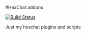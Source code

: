 #HexChat addons

[![Build Status](https://travis-ci.org/necessary129/hexchat-addons.svg?branch=master)](https://travis-ci.org/necessary129/hexchat-addons)

Just my hexchat plugins and scripts